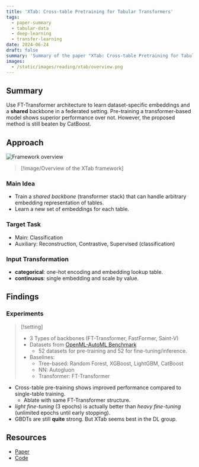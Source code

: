 ```yaml
---
title: 'XTab: Cross-table Pretraining for Tabular Transformers'
tags:
  - paper-summary
  - tabular-data
  - deep-learning
  - transfer-learning
date: 2024-06-24
draft: false
summary: 'Summary of the paper "XTab: Cross-table Pretraining for Tabular Transformers"'
images:
  - /static/images/reading/xtab/overview.png
---
```


## Summary

Use FT-Transformer architecture to learn dataset-specific embeddings and a **shared** backbone in a federated setting. Pre-training a transformer-based model shows superior performance over not. However, the proposed method is still beaten by CatBoost.

## Approach

![Framework overview](/static/images/reading/xtab/overview.png)

> [!image/Overview of the XTab framework]

### Main Idea

- Train a _shared backbone_ (transformer stack) that can handle arbitrary embedding representation of tables.
- Learn a new set of embeddings for each table.

### Target Task

- Main: Classification
- Auxiliary: Reconstruction, Contrastive, Supervised (classification)

### Input Transformation

- **categorical**: one-hot encoding and embedding lookup table.
- **continuous**: single embedding and scale by value.

## Findings

### Experiments

> [!setting]
>
> - 3 Types of backbones (FT-Transformer, FastFormer, Saint-V)
> - Datasets from [OpenML-AutoML Benchmark](https://openml.github.io/automlbenchmark/)
>   - 52 datasets for pre-training and 52 for fine-tuning/inference.
> - Baselines:
>   - Tree-based: Random Forest, XGBoost, LightGBM, CatBoost
>   - NN: Autogluon
>   - Transformer: FT-Transformer

- Cross-table pre-training shows improved performance compared to single-table training.
  - Ablate with same FT-Transformer structure.
- _light fine-tuning_ (3 epochs) is actually better than _heavy fine-tuning_ (unlimited epochs until early stopping).
- GBDTs are still **quite** strong. But XTab seems best in the DL group.

## Resources

- [Paper](https://proceedings.mlr.press/v202/zhu23k/zhu23k.pdf)
- [Code](https://github.com/BingzhaoZhu/XTab)
